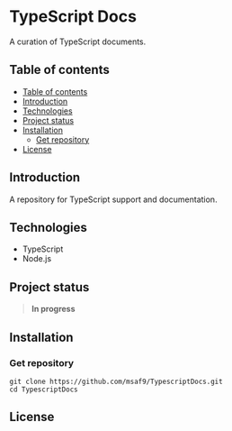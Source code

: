 <h1> TypeScript Docs </h1>
A curation of TypeScript documents.

## Table of contents

- [Table of contents](#table-of-contents)
- [Introduction](#introduction)
- [Technologies](#technologies)
- [Project status](#project-status)
- [Installation](#installation)
  - [Get repository](#get-repository)
- [License](#license)

## Introduction

<p>A repository for TypeScript support and documentation.</p>

## Technologies

- TypeScript
- Node.js

## Project status

> **In progress**

## Installation

### Get repository

```git
git clone https://github.com/msaf9/TypescriptDocs.git
cd TypescriptDocs
```

## License

